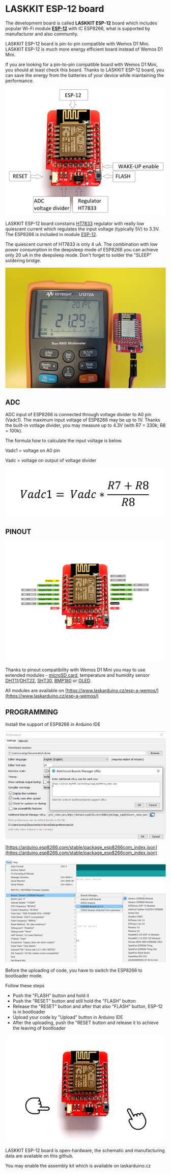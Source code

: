 # LASKKIT ESP-12 board

The development board is called **LASKKIT ESP-12** board which includes popular Wi-Fi module **[ESP-12](https://www.laskarduino.cz/ai-thinker-esp-12e-esp8266-wifi-modul/)** with IC ESP8266, what is supported by manufacturer and also community.

LASKKIT ESP-12 board is pin-to-pin compatible with Wemos D1 Mini. LASKKIT ESP-12 is much more energy efficient board instead of Wemos D1 Mini.

If you are looking for a pin-to-pin compatible board with Wemos D1 Mini, you should at least check this board. Thanks to LASKKIT ESP-12 board, you can save the energy from the batteries of your device while maintaining the performance. 

![LASKKIT ESP-12 board description](https://github.com/LasKKit/ESP12-Board/blob/main/img/LASKKIT_ESP-12_board_desc.jpg)

LASKKIT ESP-12 board constains [HT7833](https://www.laskarduino.cz/holtek-ht7833-3-3v-0-5a-stabilizator--sot-89/) regulator with really low quiescent current which regulates  the input voltage (typically 5V) to 3.3V. The ESP8266 is included in module [ESP-12](https://www.laskarduino.cz/ai-thinker-esp-12e-esp8266-wifi-modul/).
  
The quiescent current of HT7833 is only 4 uA. The combination with low power consumption in the deepsleep mode of ESP8266 you can achieve only 20 uA in the deepsleep mode. Don't forget to solder the "SLEEP" soldering bridge.

![LASKKIT ESP-12 board deepsleep current](https://github.com/LasKKit/ESP12-Board/blob/main/img/LASKKIT_ESP-12_board_deepsleep.jpg)

## ADC
ADC input of ESP8266 is connected through voltage divider to A0 pin (Vadc1). The maximum input voltage of ESP8266 may be up to 1V. Thanks the built-in votlage divider, you may measure up to 4.3V (with R7 = 330k; R8 = 100k).

The formula how to calculate the input voltage is below.

Vadc1 = voltage on A0 pin

Vadc = voltage on output of voltage divider

![LASKKIT ESP-12 board ADC voltage divider](https://github.com/LasKKit/ESP12-Board/blob/main/img/LASKKIT_ESP-12_board_adc.JPG)

## PINOUT

![LASKKIT ESP-12 board pinout](https://github.com/LasKKit/ESP12-Board/blob/main/img/LASKKIT_ESP-12_board_pinout.jpg)

Thanks to pinout compatibility with Wemos D1 Mini you may to use extended modules - [microSD card](https://www.laskarduino.cz/wemos-d1-mini-microsd-shield/), temperature and humidity sensor [DHT11](https://www.laskarduino.cz/wemos-d1-mini-dht11-shield/)/[DHT22](https://www.laskarduino.cz/wemos-d1-mini-dht22-shield/), [SHT30](https://www.laskarduino.cz/wemos-d1-mini-sht30-shield--i2c/), [BMP180](https://www.laskarduino.cz/wemos-d1-mini-bmp180-shield/) or [OLED](https://www.laskarduino.cz/wemos-d1-mini-64x48-oled-displej-shield--i2c/).

All modules are available on [https://www.laskarduino.cz/esp-a-wemos/](https://www.laskarduino.cz/esp-a-wemos/)

## PROGRAMMING
Install the support of ESP8266 in Arduino IDE

![LASKKIT ESP-12 board Arduino IDE](https://github.com/LasKKit/ESP12-Board/blob/main/img/LASKKIT_ESP-12_board_Preference.jpg)

[https://arduino.esp8266.com/stable/package_esp8266com_index.json](https://arduino.esp8266.com/stable/package_esp8266com_index.json)

![LASKKIT ESP-12 board Arduino IDE](https://github.com/LasKKit/ESP12-Board/blob/main/img/LASKKIT_ESP-12_board_Generic_ESP8266_Module.png)

Before the uploading of code, you have to switch the ESP8266 to bootloader mode.

Follow these steps
 * Push the "FLASH" button and hold it
 * Push the "RESET" button and still hold the "FLASH" button
 * Release the "RESET" button and after that also "FLASH" button, ESP-12 is in bootloader
 * Upload your code by "Upload" button in Arduino IDE
 * After the uploading, push the "RESET button and release it to achieve the leaving of bootloader

![LASKKIT ESP-12 board Arduino IDE](https://github.com/LasKKit/ESP12-Board/blob/main/img/LASKKIT_ESP-12_board_gif.gif)

LASKKIT ESP-12 board is open-hardware, the schematic and manufacturing data are available on this github.

You may enable the assembly kit which is available on laskarduino.cz
